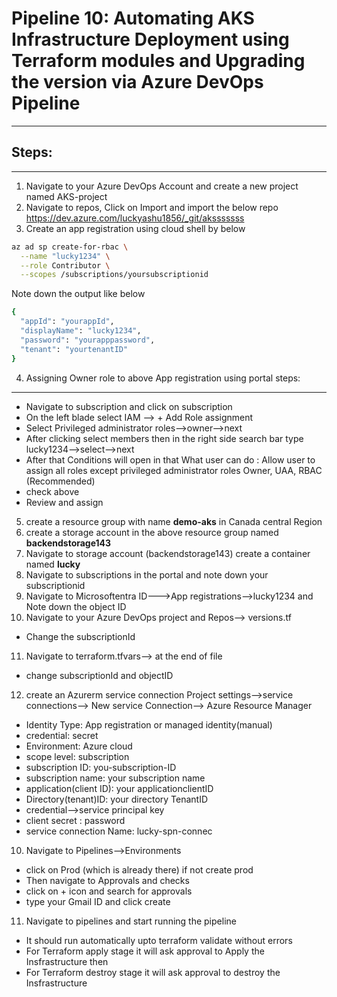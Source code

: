 # Pipeline 10: Automating AKS Infrastructure Deployment using Terraform modules and Upgrading the version via Azure DevOps Pipeline
------------
## Steps: 
--------
1. Navigate to your Azure DevOps Account and create a new project named AKS-project
2. Navigate to repos, Click on Import and import the below repo
https://dev.azure.com/luckyashu1856/_git/aksssssss
3. Create an app registration using cloud shell by below
```bash
az ad sp create-for-rbac \
  --name "lucky1234" \
  --role Contributor \
  --scopes /subscriptions/yoursubscriptionid
```
Note down the output like below
```bash
{
  "appId": "yourappId",
  "displayName": "lucky1234",
  "password": "yourapppassword",
  "tenant": "yourtenantID"
}
```
4. Assigning Owner role to above App registration using portal
steps:
-------
- Navigate to subscription and click on subscription
- On the left blade select  IAM --> + Add Role assignment
- Select Privileged administrator roles-->owner-->next
- After clicking select members then in the right side search bar type lucky1234-->select-->next
- After that Conditions will open in that 
What user can do : Allow user to assign all roles except privileged administrator roles Owner, UAA, RBAC (Recommended) 
- check above
- Review and assign

5. create a resource group with name **demo-aks** in Canada central Region
6. create a storage account in the above resource group named **backendstorage143**
7. Navigate to storage account (backendstorage143) create a container named **lucky**
8. Navigate to subscriptions in the portal and note down your subscriptionid
9. Navigate to Microsoftentra ID--->App registrations-->lucky1234 and Note down the object ID
10. Navigate to your Azure DevOps project and Repos--> versions.tf
- Change the subscriptionId
11. Navigate to terraform.tfvars--> at the end of file
- change subscriptionId and objectID
12. create an Azurerm service connection Project settings-->service connections--> New service Connection--> Azure Resource Manager

- Identity Type: App registration or managed identity(manual)
- credential: secret
- Environment: Azure cloud
- scope level: subscription
- subscription ID: you-subscription-ID
- subscription name: your subscription name
- application(client ID): your applicationclientID
- Directory(tenant)ID: your directory TenantID
- credential-->service principal key
- client secret : password
- service connection Name: lucky-spn-connec

10. Navigate to Pipelines-->Environments
- click on Prod (which is already there) if not create prod
- Then navigate to Approvals and checks
- click on + icon and search for approvals
- type your Gmail ID and click create

11. Navigate to pipelines and start running the pipeline
- It should run automatically upto terraform validate without errors
- For Terraform apply stage it will ask approval to Apply the Insfrastructure then
- For Terraform destroy stage it will ask approval to destroy the Insfrastructure 
